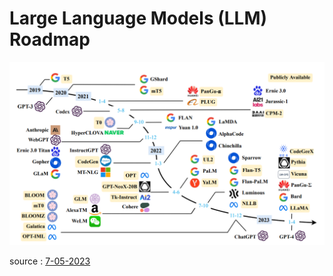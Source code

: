 # Large Language Models (LLM) Roadmap

![](llm-survey.png)


source :  [7-05-2023](https://arxiv.org/pdf/2303.18223.pdf)